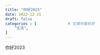 ```yaml
---
title: "你好2023"
date: 2022-12-31
draft: false
categories : [              # 文章所属标签
    "生活",
]
---
```


你好2023